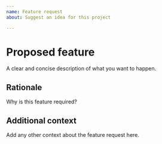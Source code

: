 ```yaml
---
name: Feature request
about: Suggest an idea for this project

---
```


# Proposed feature

A clear and concise description of what you want to happen.

## Rationale

Why is this feature required?

## Additional context

Add any other context about the feature request here.

